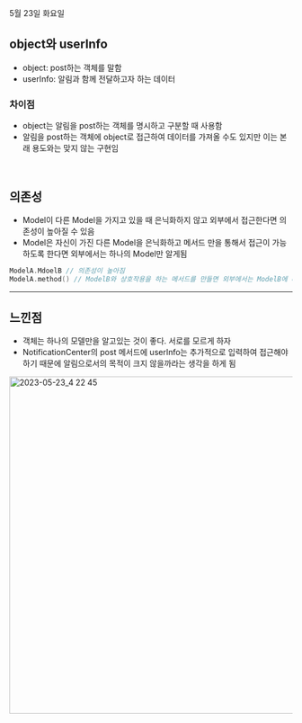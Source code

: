 5월 23일 화요일

## object와 userInfo
- object: post하는 객체를 말함
- userInfo: 알림과 함께 전달하고자 하는 데이터

### 차이점
- object는 알림을 post하는 객체를 명시하고 구분할 때 사용함
- 알림을 post하는 객체에 object로 접근하여 데이터를 가져올 수도 있지만 이는 본래 용도와는 맞지 않는 구현임

</br>

## 의존성
- Model이 다른 Model을 가지고 있을 때 은닉화하지 않고 외부에서 접근한다면 의존성이 높아질 수 있음
- Model은 자신이 가진 다른 Model을 은닉화하고 메서드 만을 통해서 접근이 가능하도록 한다면 외부에서는 하나의 Model만 알게됨

```swift
ModelA.MdoelB // 의존성이 높아짐
ModelA.method() // ModelB와 상호작용을 하는 메서드를 만들면 외부에서는 ModelB에 대해 모름
```

---
## 느낀점
- 객체는 하나의 모델만을 알고있는 것이 좋다. 서로를 모르게 하자
- NotificationCenter의 post 메서드에 userInfo는 추가적으로 입력하여 접근해야하기 때문에 알림으로서의 목적이 크지 않을까라는 생각을 하게 됨
<img width="600" alt="2023-05-23_4 22 45" src="https://github.com/h-suo/TIL/assets/109963294/162b09a5-fe7f-48cb-b04b-7fc8d37a2ee5">
